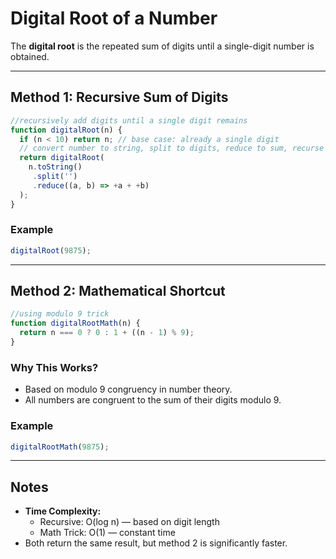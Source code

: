 # Digital Root of a Number

The **digital root** is the repeated sum of digits until a single-digit number is obtained.

---

##  Method 1: Recursive Sum of Digits

```js
//recursively add digits until a single digit remains
function digitalRoot(n) {
  if (n < 10) return n; // base case: already a single digit
  // convert number to string, split to digits, reduce to sum, recurse
  return digitalRoot(
    n.toString()
     .split('')
     .reduce((a, b) => +a + +b)
  );
}
```

### Example

```js
digitalRoot(9875); 
```

---

##  Method 2: Mathematical Shortcut

```js
//using modulo 9 trick
function digitalRootMath(n) {
  return n === 0 ? 0 : 1 + ((n - 1) % 9);
}
```

### Why This Works?

- Based on modulo 9 congruency in number theory.
- All numbers are congruent to the sum of their digits modulo 9.

### Example

```js
digitalRootMath(9875); 
```

---

##  Notes

- **Time Complexity:**
  - Recursive: O(log n) — based on digit length
  - Math Trick: O(1) — constant time
- Both return the same result, but method 2 is significantly faster.
